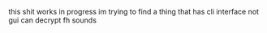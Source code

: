 this shit works in progress im trying to find a thing that has cli interface not gui can decrypt fh sounds
